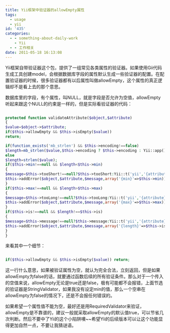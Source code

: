```yaml
---
title: Yii框架中验证器的allowEmpty属性
tags:
  - usage
  - yii
id: '435'
categories:
  - - something-about-daily-work
    - Yii
  - - 工作相关
date: 2011-05-18 16:13:08
---
```


Yii框架自带验证器这个包，提供了一组常见各类属性的验证器。如果使用Gii代码生成工具创建model，会根据数据库字段的属性默认生成一些验证器的配置。在配置验证器的时候，很多验证器都有以后属性叫做allowEmpty，这个属性的真正逻辑却不是看上去的那个意思。
<!-- more -->
数据库里的字段，有个属性，叫NULL，就是字段是否允许为空值，allowEmpty听起来跟这个NULL的约束是一样的，但是实际看验证器的代码：

```php

protected function validateAttribute($object,$attribute)
{
$value=$object->$attribute;
if($this->allowEmpty && $this->isEmpty($value))
return;

if(function_exists('mb_strlen') && $this->encoding!==false)
$length=mb_strlen($value,$this->encoding ? $this->encoding : Yii::app()->charset);
else
$length=strlen($value);
if($this->min!==null && $length<$this->min)
{
$message=$this->tooShort!==null?$this->tooShort:Yii::t('yii','{attribute} is too short (minimum is {min} characters).');
$this->addError($object,$attribute,$message,array('{min}'=>$this->min));
}
if($this->max!==null && $length>$this->max)
{
$message=$this->tooLong!==null?$this->tooLong:Yii::t('yii','{attribute} is too long (maximum is {max} characters).');
$this->addError($object,$attribute,$message,array('{max}'=>$this->max));
}
if($this->is!==null && $length!==$this->is)
{
$message=$this->message!==null?$this->message:Yii::t('yii','{attribute} is of the wrong length (should be {length} characters).');
$this->addError($object,$attribute,$message,array('{length}'=>$this->is));
}
}

```

来看其中一个细节：

```php

if($this->allowEmpty && $this->isEmpty($value)) return;

```

这一行什么意思，如果被验证属性为空，就认为完全合法，立刻返回，但是如果allowEmpty为false的话，就要通过函数后续的所有验证条件。那么对于一个传入的空值来说，allowEmpty无论是true还是false，极有可能都不会报错，上面节选的验证器是StringValidator，如果我没有设定min的值，那么一个空串在allowEmpty为false的情况下，还是不会报任何错误的。

如果希望一个属性值不能为空，最好还是用RequiredValidator来验证，allowEmpty是不靠谱的，建议一般就采取allowEmpty的默认值true，可以节省几次判断。然后不要中了Yii的这个小陷阱噢~~希望Yii的后续版本可以让这个功能显得更加自然一点，不要让我猜谜语。